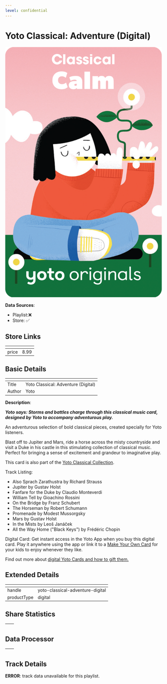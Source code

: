 ```yaml
---
level: confidential
---
```

# Yoto Classical: Adventure (Digital)

![card_[7MSGY].png](../../img/cards/card_[7MSGY].png)

**Data Sources**: 

- Playlist:❌
- Store: ✅


## Store Links

| <!-- --> | <!-- --> |
| - | - |
| price | 8.99 |


## Basic Details

| <!-- --> | <!-- --> |
| - | - |
| Title | Yoto Classical: Adventure (Digital) |
| Author | Yoto |

**Description**:

_**Yoto says: Storms and battles charge through this classical music card, designed by Yoto to accompany adventurous play.**_

An adventurous selection of bold classical pieces, created specially for Yoto listeners.

Blast off to Jupiter and Mars, ride a horse across the misty countryside and visit a Duke in his castle in this stimulating collection of classical music. Perfect for bringing a sense of excitement and grandeur to imaginative play.

This card is also part of the [Yoto Classical Collection](yoto-classical-collection "Yoto Classical Collection"). 

Track Listing:

*   Also Sprach Zarathustra by Richard Strauss
*   Jupiter by Gustav Holst
*   Fanfare for the Duke by Claudio Monteverdi
*   William Tell by Gioachino Rossini
*   On the Bridge by Franz Schubert
*   The Horseman by Robert Schumann
*   Promenade by Modest Mussorgsky
*   Mars by Gustav Holst
*   In the Mists by Leoš Janáček
*   All the Way Home ("Black Keys") by Frédéric Chopin

  

  

Digital Card: Get instant access in the Yoto App when you buy this digital card. Play it anywhere using the app or link it to a [Make Your Own Card](https://yotoplay.com/pages/myo) for your kids to enjoy whenever they like.

Find out more about [digital Yoto Cards and how to gift them.](https://yoto.space/news/post/what-are-yoto-digital-cards-qvmzlBoC15iUw5K)


## Extended Details

| <!-- --> | <!-- --> |
| - | - |
| handle | yoto-classical-adventure-digital |
| productType | digital |


## Share Statistics

| <!-- --> | <!-- --> |
| - | - |


## Data Processor

| <!-- --> | <!-- --> |
| - | - |


## Track Details

**ERROR**: track data unavailable for this playlist.
